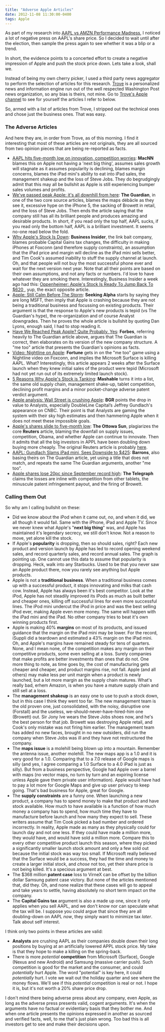 ```yaml
---
title: "Adverse Apple Articles"
date: 2012-11-08 11:30:00-0400
tags: Apple
---
```


As part of my research into [AAPL vs AMZN Performance Madness](https://hiltmon.com/blog/2012/11/05/aapl-vs-amzn-performance-madness/), I noticed a lot of negative press on AAPL's share price. So I decided to wait until after the election, then sample the press again to see whether it was a blip or a trend.

In short, the evidence points to a concerted effort to create a negative impression of Apple and push the stock price down. Lets take a look, shall we.

<!--more-->

Instead of being my own cherry picker, I used a third party news aggregator to perform the selection of articles for this research. [Trove](http://www.trove.com/) is a personalized news and information engine run out of the well respected Washington Post news organization, so any bias is theirs, not mine. Go to [Trove's Apple channel](http://www.trove.com/channel/38928/Apple) to see for yourself the articles I refer to below.

So, armed with a list of articles from Trove, I stripped out the technical ones and chose just the business ones. That was easy. 

### The Adverse Articles

And here they are, in order from Trove, as of this morning. I find it interesting that most of these articles are not originals, they are all sourced from two opinion pieces that are being re-reported as facts.

* [AAPL hits five-month low on innovation, competition worries](http://www.macnn.com/articles/12/11/07/investors.nervous.that.company.may.have.peaked/): **MacNN** blames this on Apple not having a 'next big thing', assumes sales growth will stagnate as it assumes popularity is declining, blames margin concerns, blames the iPad mini's ability to eat into iPad sales, the management shakeup and the loss of Steve Jobs. They do begrudgingly admit that this may all be bullshit as Apple is still experiencing bumper sales volumes and profits.
* [We've passed peak Apple: it's all downhill from here](http://www.guardian.co.uk/technology/2012/nov/07/peak-apple): **The Guardian**, in one of the two core source articles, blames the maps débâcle as they see it, excessive hype on the iPhone 5, the sacking of Browett in retail, and the loss of Steve Jobs. Then ends the article saying that the company still has all its brilliant people and produces amazing and desirable products. In short, if you read only the top half, AAPL sucks, if you read only the bottom half, AAPL is a brilliant investment. It seems no-one read below the fold.
* [Why Apple's Stock Is Down](http://www.businessinsider.com/why-apples-stock-is-down-2012-11): **Business Insider**, the link bait company, blames probable Capital Gains tax changes, the difficulty in making iPhones at Foxconn (and therefore supply constraints), an assumption that the iPad price and margin will decline as the iPad mini sells better, and Tim Cook's assumed inability to stuff the supply channel at launch. Oh, and that people will not buy the most successful phone ever and wait for the next version next year. Note that all their points are based on their own assumptions, and not any facts or numbers. I'd love to have whatever they are smoking there. Interestingly, Business Insider a week ago had this: [Oppenheimer: Apple's Stock Is Ready To Jump Back To $620 ](http://www.businessinsider.com/oppenheimer-apples-stock-is-ready-to-jump-back-to-620-2012-11), yup, the exact opposite article.
* [Apple: Still Calm Before The Storm](http://seekingalpha.com/article/990291-apple-still-calm-before-the-storm?source=feed): **Seeking Alpha** starts by saying they are long MSFT, then imply that Apple is crashing because they are not being a traditional business and focussing on existing products. Their argument is that the response to Apple's new products is tepid (vs The Guardian's hype), the re-organization and of course Analyst downgrades. Then he proves the whole article is bullshit by quoting Dan Lyons, enough said, I had to stop reading it.
* [Have We Reached Peak Apple? Quite Probably, Yes](http://www.forbes.com/sites/timworstall/2012/11/08/have-we-reached-peak-apple-quite-probably-yes/): **Forbes**, referring heavily to The Guardian article above, argues that The Guardian is correct, then elaborates on its version of the new company structure. A "me too" article that presents the Guardian's opinions as facts.
* [Video: Nightline on Apple](http://tech.fortune.cnn.com/2012/11/08/video-nightline-on-apple/): **Fortune** gets in on the "me too" game using a Nightline video on Foxconn, and implies the Microsoft Surface is killing AAPL. What? Interestingly, this article appears 2 weeks after the Surface launch when they knew initial sales of the product were tepid (Microsoft had not yet run out of its extremely limited launch stock).
* [5 Reasons Why Apple's Stock is Tanking](http://mashable.com/2012/11/07/why-apple-stock-is-tanking/): **Mashable** turns it into a list, the same old supply chain, management shake-up, tablet competition, declining profit margins and a minor pocket-change adverse patent verdict argument.
* [Apple analysis: Wall Street is crushing Apple](http://bgr.com/2012/11/08/apple-analysis-wall-street/): **BGR** points the drop in value to Analysts, especially DoubleLine Capital’s Jeffrey Gundlach's appearance on CNBC. Their point is that Analysts are gaming the system with their sky high estimates and then hammering Apple when it does not meet these impossible goals.
* [Apple's shares slide to five-month low](http://www.ottawasun.com/2012/11/07/apples-shares-slide-to-five-month-low): **The Ottowa Sun**, plagiarizes the core **Reuters** article, blaming the downfall on supply issues, competition, Obama, and whether Apple can continue to innovate. Then it admits that all the big investors in APPL have been doubling down buying more cheaply. The original Reuters article is probably [here](http://www.newsmax.com/SciTech/apple-shares-market-stocks/2012/11/07/id/463254).
* [AAPL: Gundlach Slams iPad mini, Sees Downside to $425](http://blogs.barrons.com/techtraderdaily/2012/11/07/aapl-gundlach-slams-ipad-sees-downside-to-425/): **Barrons**, also basing theirs on The Guardian article, yet using a title that does not match, and repeats the same The Guardian arguments, another "me too".
* [Apple shares lose 20pc since September record high](http://www.telegraph.co.uk/finance/newsbysector/mediatechnologyandtelecoms/electronics/9662494/Apple-shares-lose-20pc-since-September-record-high.html): **The Telegraph** claims the losses are inline with competition from other tablets, the minuscule patent infringement payout, and the firing of Browett.

### Calling them Out

So why am I calling bullshit on these:

* Did we know about the iPod when it came out, *no*, and when it did, we all though it would fail. Same with the iPhone, iPad and Apple TV. Since we never knew what Apple's "**next big thing**" was, and Apple has maintained it's legendary secrecy, we still don't know. Not a reason to move, yet alone kill the stock.
* If Apple's **popularity** is dropping, then so should sales, right? Each new product and version launch by Apple has led to record opening weekend sales, and record quarterly sales, and record annual sales. The graph is pointing up. One cannot use this data to assume that popularity is dropping. Heck, walk into any Starbucks. Used to be that you never saw an Apple product there, now you rarely see anything but Apple products.
* Apple is not a **traditional business**. When a traditional business comes up with a successful product, it stops innovating and milks that cash cow. Instead, Apple has always been it's best competitor. Look at the iPod, Apple has not steadily improved its iPods as much as built better and cheaper ones, killing off successful lines for even more successful lines. The iPod mini undercut the iPod in price and was the best selling iPod ever, making Apple even more money. The same will happen with the iPad mini and the iPad. No other company tries to beat it's own winning products first.
* Apple is making 40% **margins** on most of its products, and issued guidance that the margin on the iPad mini may be lower. For the record, iSuppli did a teardown and estimated a 43% margin on the iPad mini. Oh, and Apple's margins have remained steady for tens of quarters. None, and I mean none, of the competition makes any margin on their competitive products, some even selling at a loss. Surely companies that make profits are better investments than ones that do not. One more thing to note, as time goes by, the cost of manufacturing gets cheaper and cheaper, and product margins rise, not fall. Apple (and all others) may make less per unit margin when a product is newly launched, but a lot more margin as the supply chain matures. What's really bad, erhem Amazon, is when you have a mature supply chain and still sell at a loss.
* The **management shakeup** is an easy one to use to push a stock down, but in this case I think they went too far. The new management team is the old proven one, just consolidated, with the noisy, disruptive one (Forstall) and the useless, we-should-never-have-hired-him one (Browett) out. Sir Jony Ive wears the Steve Jobs shoes now, and he's the best person for that job. Browett was destroying Apple retail, and Cook's only mistake was not firing him earlier. The management team has added no new faces, brought in no new outsiders, did run the company when Steve Jobs was ill and they have not restructured the company.
* The **maps issue** is a molehill being blown up into a mountain. Remember the antenna issue, another molehill. The new maps app is a 1.0 and it is very good for a 1.0. Comparing that to a 7.0 release of Google maps is silly (and yes, I agree comparing a 1.0 Surface to a 4.0 iPad is just as silly). But from a business perspective, Google had Apple over a barrel with maps (no vector maps, no turn by turn and an expiring license unless Apple gave them private user information). Apple would have had to pay a lot more for Google Maps and give up user privacy to keep going. That's bad business for Apple, great for Google.
* The **supply constraints** are a funny one. When launching a new product, a company has to spend money to make that product and have stock available. How much to have available is a function of how much money a company has to spend, how much time they have to manufacture before launch and how many they expect to sell. These writers assume that Tim Cook picked a bad number and ordered incorrectly. In reality, Apple made as many as they physically could for launch day and not one less. If they could have made a million more, they *would* have, and would have sold a million more. Compare this to every other competitive product launch this season, where they picked a significantly smaller launch stock amount and only a few sold out because the initial stock was way too small. If Microsoft really believed that the Surface would be a success, they had the time and money to create a larger initial stock, and *chose* not too, yet their share price is not being killed. It's a specious argument at best.
* The $368 million **patent case** loss to VirneX can be offset by the billion dollar Samsung patent case victory. But none of the articles mentioned that, did they. Oh, and none realize that these cases will go to appeal and take years to settle, having absolutely no short term impact on the company.
* The **Capital Gains tax** argument is also a made up one, since it only applies when you sell AAPL, and we don't know nor can speculate what the tax will be. I suppose you could argue that since they are all doubling-down on AAPL *now*, they simply want to minimize tax *later*. Talk about self interest.

I think only two points in these articles are valid:

* **Analysts** are crushing AAPL as their companies double down their long positions by buying at an artificially lowered APPL stock price. My take is that they hope to make a killing on the spring-back.
* There is more *potential* **competition** from Microsoft (Surface), Google (Nexus and new Android) and Samsung (massive carrier push). Such competition is good for the market and the consumer, and could *potentially* hurt Apple. The word "potential" is key here, it could *potentially* hurt. I vote we wait out the holiday quarter and see where the money flows. We'll see if this *potential* competition is real or not. I hope it is, but it's not worth a 20% share price drop.

I don't mind there being adverse press about any company, even Apple, as long as the adverse press presents valid, cogent arguments. It's when the arguments have no factual or evidentiary basis that they bother me. And when one article presents the opinions expressed in another as sourced and verified facts, well, to me that's just plain wrong. Too bad this is all investors get to see and make their decisions upon.
